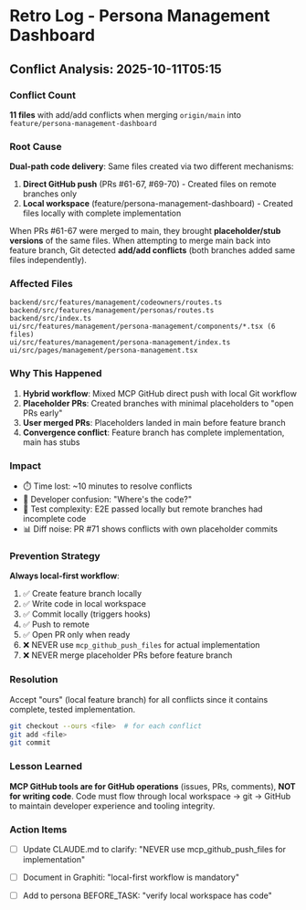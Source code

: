 # Retro Log - Persona Management Dashboard

## Conflict Analysis: 2025-10-11T05:15

### Conflict Count
**11 files** with add/add conflicts when merging `origin/main` into `feature/persona-management-dashboard`

### Root Cause
**Dual-path code delivery**: Same files created via two different mechanisms:
1. **Direct GitHub push** (PRs #61-67, #69-70) - Created files on remote branches only
2. **Local workspace** (feature/persona-management-dashboard) - Created files locally with complete implementation

When PRs #61-67 were merged to main, they brought **placeholder/stub versions** of the same files.
When attempting to merge main back into feature branch, Git detected **add/add conflicts** (both branches added same files independently).

### Affected Files
```
backend/src/features/management/codeowners/routes.ts
backend/src/features/management/personas/routes.ts
backend/src/index.ts
ui/src/features/management/persona-management/components/*.tsx (6 files)
ui/src/features/management/persona-management/index.ts
ui/src/pages/management/persona-management.tsx
```

### Why This Happened
1. **Hybrid workflow**: Mixed MCP GitHub direct push with local Git workflow
2. **Placeholder PRs**: Created branches with minimal placeholders to "open PRs early"
3. **User merged PRs**: Placeholders landed in main before feature branch
4. **Convergence conflict**: Feature branch has complete implementation, main has stubs

### Impact
- ⏱️ Time lost: ~10 minutes to resolve conflicts
- 🔀 Developer confusion: "Where's the code?"
- 🧪 Test complexity: E2E passed locally but remote branches had incomplete code
- 📊 Diff noise: PR #71 shows conflicts with own placeholder commits

### Prevention Strategy
**Always local-first workflow**:
1. ✅ Create feature branch locally
2. ✅ Write code in local workspace
3. ✅ Commit locally (triggers hooks)
4. ✅ Push to remote
5. ✅ Open PR only when ready
6. ❌ NEVER use `mcp_github_push_files` for actual implementation
7. ❌ NEVER merge placeholder PRs before feature branch

### Resolution
Accept "ours" (local feature branch) for all conflicts since it contains complete, tested implementation.

```bash
git checkout --ours <file>  # for each conflict
git add <file>
git commit
```

### Lesson Learned
**MCP GitHub tools are for GitHub operations** (issues, PRs, comments), **NOT for writing code**.
Code must flow through local workspace → git → GitHub to maintain developer experience and tooling integrity.

### Action Items
- [ ] Update CLAUDE.md to clarify: "NEVER use mcp_github_push_files for implementation"
- [ ] Document in Graphiti: "local-first workflow is mandatory"
- [ ] Add to persona BEFORE_TASK: "verify local workspace has code"

